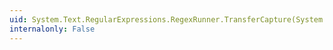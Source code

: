 ```yaml
---
uid: System.Text.RegularExpressions.RegexRunner.TransferCapture(System.Int32,System.Int32,System.Int32,System.Int32)
internalonly: False
---
```

